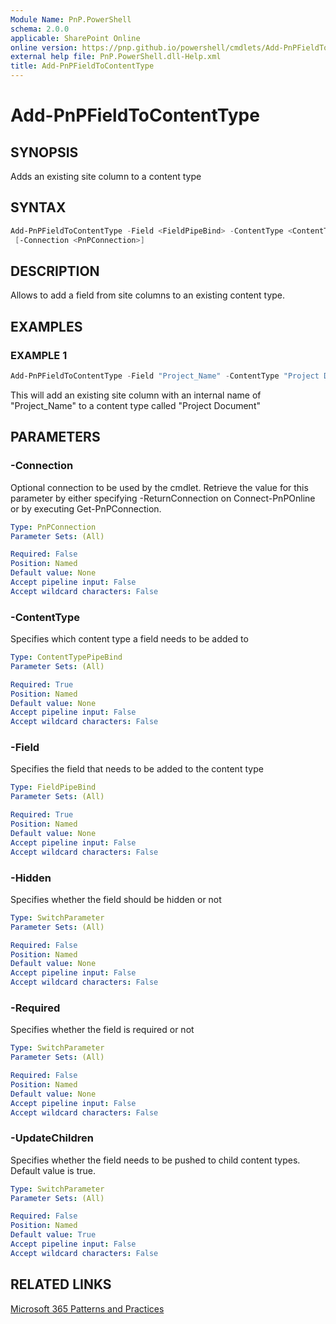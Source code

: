```yaml
---
Module Name: PnP.PowerShell
schema: 2.0.0
applicable: SharePoint Online
online version: https://pnp.github.io/powershell/cmdlets/Add-PnPFieldToContentType.html
external help file: PnP.PowerShell.dll-Help.xml
title: Add-PnPFieldToContentType
---
```

  
# Add-PnPFieldToContentType

## SYNOPSIS
Adds an existing site column to a content type

## SYNTAX

```powershell
Add-PnPFieldToContentType -Field <FieldPipeBind> -ContentType <ContentTypePipeBind> [-Required] [-Hidden]
 [-Connection <PnPConnection>] 
```

## DESCRIPTION

Allows to add a field from site columns to an existing content type.

## EXAMPLES

### EXAMPLE 1
```powershell
Add-PnPFieldToContentType -Field "Project_Name" -ContentType "Project Document"
```

This will add an existing site column with an internal name of "Project_Name" to a content type called "Project Document"

## PARAMETERS

### -Connection
Optional connection to be used by the cmdlet. Retrieve the value for this parameter by either specifying -ReturnConnection on Connect-PnPOnline or by executing Get-PnPConnection.

```yaml
Type: PnPConnection
Parameter Sets: (All)

Required: False
Position: Named
Default value: None
Accept pipeline input: False
Accept wildcard characters: False
```

### -ContentType
Specifies which content type a field needs to be added to

```yaml
Type: ContentTypePipeBind
Parameter Sets: (All)

Required: True
Position: Named
Default value: None
Accept pipeline input: False
Accept wildcard characters: False
```

### -Field
Specifies the field that needs to be added to the content type

```yaml
Type: FieldPipeBind
Parameter Sets: (All)

Required: True
Position: Named
Default value: None
Accept pipeline input: False
Accept wildcard characters: False
```

### -Hidden
Specifies whether the field should be hidden or not

```yaml
Type: SwitchParameter
Parameter Sets: (All)

Required: False
Position: Named
Default value: None
Accept pipeline input: False
Accept wildcard characters: False
```

### -Required
Specifies whether the field is required or not

```yaml
Type: SwitchParameter
Parameter Sets: (All)

Required: False
Position: Named
Default value: None
Accept pipeline input: False
Accept wildcard characters: False
```

### -UpdateChildren
Specifies whether the field needs to be pushed to child content types. Default value is true.

```yaml
Type: SwitchParameter
Parameter Sets: (All)

Required: False
Position: Named
Default value: True
Accept pipeline input: False
Accept wildcard characters: False
```



## RELATED LINKS

[Microsoft 365 Patterns and Practices](https://aka.ms/m365pnp)


